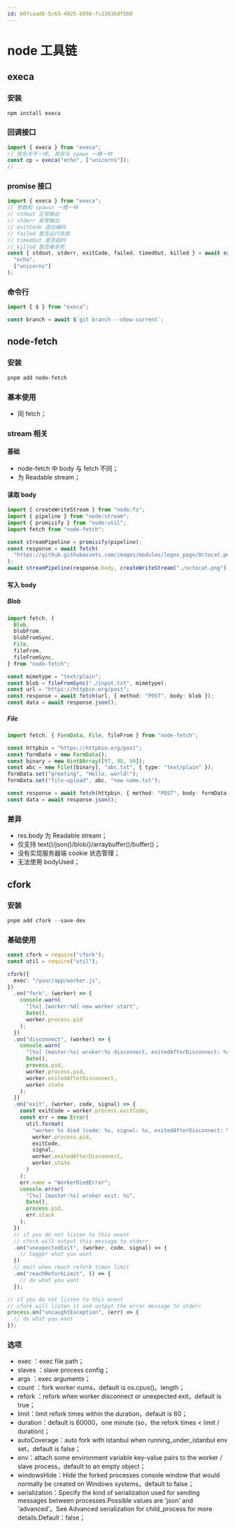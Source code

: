 ```yaml
---
id: b0fcaad6-5c63-4925-b936-fc2263bdf560
---
```


# node 工具链

## execa

### 安装

```bash
npm install execa
```

### 回调接口

```typescript
import { execa } from "execa";
// 除名字不一样, 其余与 spawn 一模一样
const cp = execa("echo", ["unicorns"]);
// ...
```

### promise 接口

```typescript
import { execa } from "execa";
// 参数和 spawsn 一模一样
// stdout 正常输出
// stderr 异常输出
// exitCode 退出编码
// failed 是否运行失败
// timedOut 是否超时
// killed 是否被杀死
const { stdout, stderr, exitCode, failed, timedOut, killed } = await execa(
  "echo",
  ["unicorns"]
);
```

### 命令行

```typescript
import { $ } from "execa";

const branch = await $`git branch --show-current`;
```

## node-fetch

### 安装

```bash
pnpm add node-fetch
```

### 基本使用

- 同 fetch；

### stream 相关

#### 基础

- node-fetch 中 body 与 fetch 不同；
- 为 Readable stream；

#### 读取 body

```typescript
import { createWriteStream } from "node:fs";
import { pipeline } from "node:stream";
import { promisify } from "node:util";
import fetch from "node-fetch";

const streamPipeline = promisify(pipeline);
const response = await fetch(
  "https://github.githubassets.com/images/modules/logos_page/Octocat.png"
);
await streamPipeline(response.body, createWriteStream("./octocat.png"));
```

#### 写入 body

##### Blob

```typescript
import fetch, {
  Blob,
  blobFrom,
  blobFromSync,
  File,
  fileFrom,
  fileFromSync,
} from "node-fetch";

const mimetype = "text/plain";
const blob = fileFromSync("./input.txt", mimetype);
const url = "https://httpbin.org/post";
const response = await fetch(url, { method: "POST", body: blob });
const data = await response.json();
```

##### File

```typescript
import fetch, { FormData, File, fileFrom } from "node-fetch";

const httpbin = "https://httpbin.org/post";
const formData = new FormData();
const binary = new Uint8Array([97, 98, 99]);
const abc = new File([binary], "abc.txt", { type: "text/plain" });
formData.set("greeting", "Hello, world!");
formData.set("file-upload", abc, "new name.txt");

const response = await fetch(httpbin, { method: "POST", body: formData });
const data = await response.json();
```

### 差异

- res.body 为 Readable stream；
- 仅支持 text()/json()/blob()/arraybuffer()/buffer()；
- 没有实现服务器端 cookie 状态管理；
- 无法使用 bodyUsed；

## cfork

### 安装

```typescript
pnpm add cfork --save-dev
```

### 基础使用

```typescript
const cfork = require("cfork");
const util = require("util");

cfork({
  exec: "/your/app/worker.js",
})
  .on("fork", (worker) => {
    console.warn(
      "[%s] [worker:%d] new worker start",
      Date(),
      worker.process.pid
    );
  })
  .on("disconnect", (worker) => {
    console.warn(
      "[%s] [master:%s] wroker:%s disconnect, exitedAfterDisconnect: %s, state: %s.",
      Date(),
      process.pid,
      worker.process.pid,
      worker.exitedAfterDisconnect,
      worker.state
    );
  })
  .on("exit", (worker, code, signal) => {
    const exitCode = worker.process.exitCode;
    const err = new Error(
      util.format(
        "worker %s died (code: %s, signal: %s, exitedAfterDisconnect: %s, state: %s)",
        worker.process.pid,
        exitCode,
        signal,
        worker.exitedAfterDisconnect,
        worker.state
      )
    );
    err.name = "WorkerDiedError";
    console.error(
      "[%s] [master:%s] wroker exit: %s",
      Date(),
      process.pid,
      err.stack
    );
  })
  // if you do not listen to this event
  // cfork will output this message to stderr
  .on("unexpectedExit", (worker, code, signal) => {
    // logger what you want
  })
  // emit when reach refork times limit
  .on("reachReforkLimit", () => {
    // do what you want
  });

// if you do not listen to this event
// cfork will listen it and output the error message to stderr
process.on("uncaughtException", (err) => {
  // do what you want
});
```

### 选项

- exec ：exec file path；
- slaves ：slave process config；
- args ：exec arguments；
- count ：fork worker nums，default is os.cpus()。length；
- refork ：refork when worker disconnect or unexpected exit，default is true；
- limit：limit refork times within the duration，default is 60；
- duration：default is 60000，one minute (so，the refork times < limit / duration)；
- autoCoverage：auto fork with istanbul when running_under_istanbul env set，default is false；
- env：attach some environment variable key-value pairs to the worker / slave process，default to an empty object；
- windowsHide：Hide the forked processes console window that would normally be created on Windows systems，default to false；
- serialization：Specify the kind of serialization used for sending messages between processes.Possible values are 'json' and 'advanced'。See Advanced serialization for child_process for more details.Default：false；
